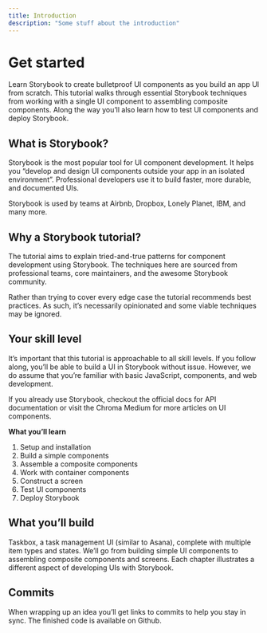 ```yaml
---
title: Introduction
description: "Some stuff about the introduction"
---
```


# Get started

Learn Storybook to create bulletproof UI components as you build an app UI from scratch. This tutorial walks through essential Storybook techniques from working with a single UI component to assembling composite components. Along the way you’ll also learn how to test UI components and deploy Storybook.

## What is Storybook?

Storybook is the most popular tool for UI component development. It helps you “develop and design UI components outside your app in an isolated environment”. Professional developers use it to build faster, more durable, and documented UIs.

Storybook is used by teams at Airbnb, Dropbox, Lonely Planet, IBM, and many more.

## Why a Storybook tutorial?

The tutorial aims to explain tried-and-true patterns for component development using Storybook. The techniques here are sourced from professional teams, core maintainers, and the awesome Storybook community.

Rather than trying to cover every edge case the tutorial recommends best practices. As such, it’s necessarily opinionated and some viable techniques may be ignored.

## Your skill level

It’s important that this tutorial is approachable to all skill levels. If you follow along, you’ll be able to build a UI in Storybook without issue. However, we do assume that you’re familiar with basic JavaScript, components, and web development.

If you already use Storybook, checkout the official docs for API documentation or visit the Chroma Medium for more articles on UI components.

**What you’ll learn**

1.  Setup and installation
2.  Build a simple components
3.  Assemble a composite components
4.  Work with container components
5.  Construct a screen
6.  Test UI components
7.  Deploy Storybook

## What you’ll build

Taskbox, a task management UI (similar to Asana), complete with multiple item types and states. We’ll go from building simple UI components to assembling composite components and screens. Each chapter illustrates a different aspect of developing UIs with Storybook.

## Commits

When wrapping up an idea you’ll get links to commits to help you stay in sync. The finished code is available on Github.
